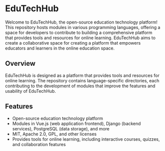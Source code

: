 # EduTechHub

Welcome to EduTechHub, the open-source education technology platform! This repository hosts modules in various programming languages, offering a space for developers to contribute to building a comprehensive platform that provides tools and resources for online learning. EduTechHub aims to create a collaborative space for creating a platform that empowers educators and learners in the online education space.

## Overview

EduTechHub is designed as a platform that provides tools and resources for online learning. The repository contains language-specific directories, each contributing to the development of modules that improve the features and usability of EduTechHub.

## Features

- Open-source education technology platform
- Modules in Vue.js (web application frontend), Django (backend services), PostgreSQL (data storage), and more
- MIT, Apache 2.0, GPL, and other licenses
- Provides tools for online learning, including interactive courses, quizzes, and collaboration features

